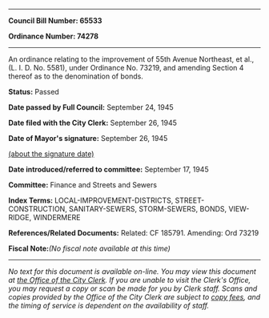 

********

**Council Bill Number: 65533**
   
**Ordinance Number: 74278**
********

 An ordinance relating to the improvement of 55th Avenue Northeast, et al., (L. I. D. No. 5581), under Ordinance No. 73219, and amending Section 4 thereof as to the denomination of bonds.

**Status:** Passed
   
**Date passed by Full Council:** September 24, 1945
   
**Date filed with the City Clerk:** September 26, 1945
   
**Date of Mayor's signature:** September 26, 1945
   
[(about the signature date)](/~public/approvaldate.htm)
   
   
   
**Date introduced/referred to committee:** September 17, 1945
   
**Committee:** Finance and Streets and Sewers
   
   
**Index Terms:** LOCAL-IMPROVEMENT-DISTRICTS, STREET-CONSTRUCTION, SANITARY-SEWERS, STORM-SEWERS, BONDS, VIEW-RIDGE, WINDERMERE

**References/Related Documents:** Related: CF 185791. Amending: Ord 73219

**Fiscal Note:**_(No fiscal note available at this time)_
********

_No text for this document is available on-line. You may view this document at [the Office of the City Clerk](http://www.seattle.gov/leg/clerk/contactUs.htm). If you are unable to visit the Clerk's Office, you may request a copy or scan be made for you by Clerk staff. Scans and copies provided by the Office of the City Clerk are subject to [copy fees](http://clerk.seattle.gov/~public/clerkfees.htm), and the timing of service is dependent on the availability of staff._

